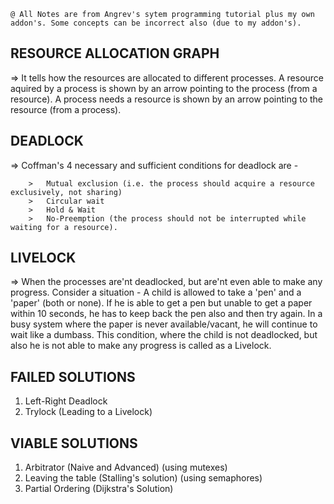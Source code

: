 ```
@ All Notes are from Angrev's sytem programming tutorial plus my own addon's. Some concepts can be incorrect also (due to my addon's).

```

##	RESOURCE ALLOCATION GRAPH
=>	It tells how the resources are allocated to different processes. A resource aquired by a process is 
	shown by an arrow pointing to the process (from a resource). A process needs a resource is shown by
	an arrow pointing to the resource (from a process).



##	DEADLOCK
=>	Coffman's 4 necessary and sufficient conditions for deadlock are -

		>	Mutual exclusion (i.e. the process should acquire a resource exclusively, not sharing)
		>	Circular wait 
		>	Hold & Wait
		>	No-Preemption (the process should not be interrupted while waiting for a resource).



##	LIVELOCK
=>	When the processes are'nt deadlocked, but are'nt even able to make any progress. 
	Consider a situation - A child is allowed to take a 'pen' and a 'paper' (both or none). If he is able
	to get a pen but unable to get a paper within 10 seconds, he has to keep back the pen also and then
	try again. In a busy system where the paper is never available/vacant, he will continue to wait like
	a dumbass. 
	This condition, where the child is not deadlocked, but also he is not able to make any progress is
	called as a Livelock.



##	FAILED SOLUTIONS

1.	Left-Right Deadlock
2.	Trylock (Leading to a Livelock)



##	VIABLE SOLUTIONS

1.	Arbitrator (Naive and Advanced) (using mutexes)
2.	Leaving the table (Stalling's solution) (using semaphores)
3.	Partial Ordering (Dijkstra's Solution)

